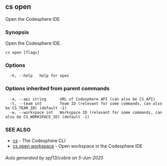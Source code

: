 ## cs open

Open the Codesphere IDE

### Synopsis

Open the Codesphere IDE.

```
cs open [flags]
```

### Options

```
  -h, --help   help for open
```

### Options inherited from parent commands

```
  -a, --api string      URL of Codesphere API (can also be CS_API)
  -t, --team int        Team ID (relevant for some commands, can also be CS_TEAM_ID) (default -1)
  -w, --workspace int   Workspace ID (relevant for some commands, can also be CS_WORKSPACE_ID) (default -1)
```

### SEE ALSO

* [cs](cs.md)	 - The Codesphere CLI
* [cs open workspace](cs_open_workspace.md)	 - Open workspace in the Codesphere IDE

###### Auto generated by spf13/cobra on 5-Jun-2025
